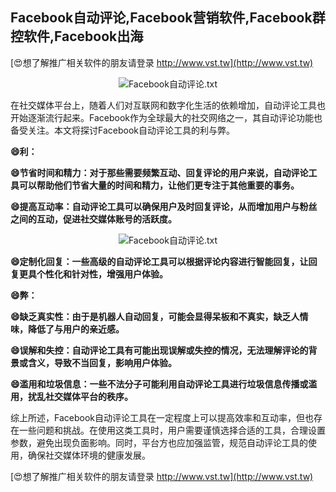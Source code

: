 ## **Facebook自动评论,Facebook营销软件,Facebook群控软件,Facebook出海**

[😍想了解推广相关软件的朋友请登录 http://www.vst.tw](http://www.vst.tw)

 <center><img src="https://vst.tw/MP4/tuiguang/png/8.png" alt="Facebook自动评论.txt"></center>

在社交媒体平台上，随着人们对互联网和数字化生活的依赖增加，自动评论工具也开始逐渐流行起来。Facebook作为全球最大的社交网络之一，其自动评论功能也备受关注。本文将探讨Facebook自动评论工具的利与弊。

**😄利：**

**😄节省时间和精力：对于那些需要频繁互动、回复评论的用户来说，自动评论工具可以帮助他们节省大量的时间和精力，让他们更专注于其他重要的事务。**

**😄提高互动率：自动评论工具可以确保用户及时回复评论，从而增加用户与粉丝之间的互动，促进社交媒体账号的活跃度。**

 <center><img src="https://vst.tw/MP4/tuiguang/png/4.png" alt="Facebook自动评论.txt"></center>

**😄定制化回复：一些高级的自动评论工具可以根据评论内容进行智能回复，让回复更具个性化和针对性，增强用户体验。**

**😄弊：**

**😄缺乏真实性：由于是机器人自动回复，可能会显得呆板和不真实，缺乏人情味，降低了与用户的亲近感。**

**😄误解和失控：自动评论工具有可能出现误解或失控的情况，无法理解评论的背景或含义，导致不当回复，影响用户体验。**

**😄滥用和垃圾信息：一些不法分子可能利用自动评论工具进行垃圾信息传播或滥用，扰乱社交媒体平台的秩序。**

综上所述，Facebook自动评论工具在一定程度上可以提高效率和互动率，但也存在一些问题和挑战。在使用这类工具时，用户需要谨慎选择合适的工具，合理设置参数，避免出现负面影响。同时，平台方也应加强监管，规范自动评论工具的使用，确保社交媒体环境的健康发展。

[😍想了解推广相关软件的朋友请登录 http://www.vst.tw](http://www.vst.tw)




